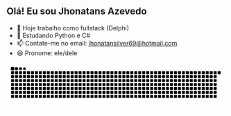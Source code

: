 ## Olá! Eu sou Jhonatans Azevedo

- 🔭 Hoje trabalho como fullstack (Delphi)
- 🌱 Estudando Python e C#
- 📫 Contate-me no email: jhonatansilver69@hotmail.com
- 😄 Pronome: ele/dele

<picture align="center">
  <source media="(prefers-color-scheme: dark)" srcset="https://raw.githubusercontent.com/jhonatansilver/jhonatansilver/output/github-contribution-grid-snake-dark.svg">
  <source media="(prefers-color-scheme: light)" srcset="https://raw.githubusercontent.com/jhonatansilver/jhonatansilver/output/github-contribution-grid-snake-dark.svg">
  <img align="center" alt="github contribution grid snake animation" src="https://raw.githubusercontent.com/jhonatansilver/jhonatansilver/output/github-contribution-grid-snake.svg">
</picture>
